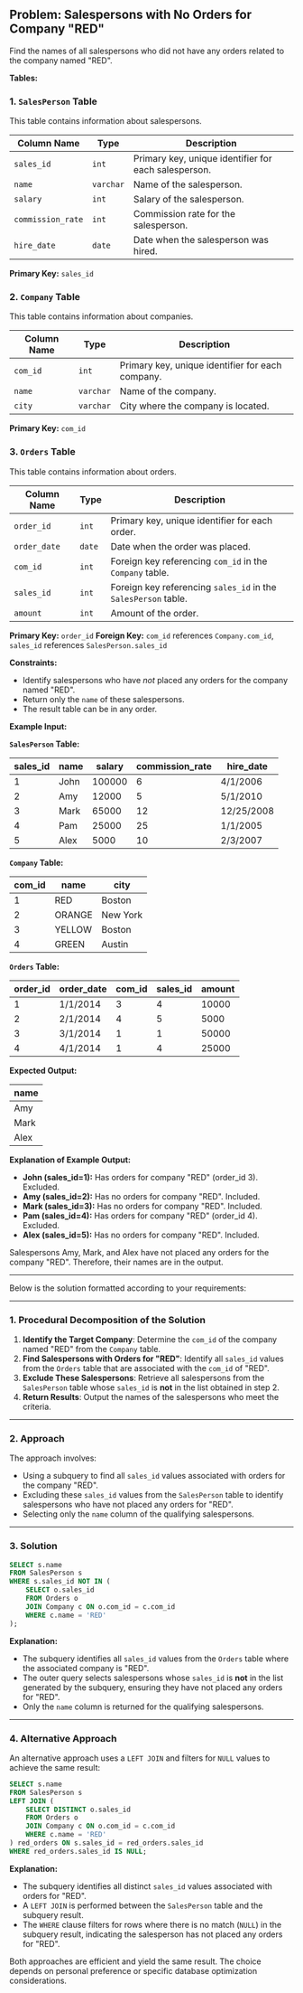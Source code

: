 ## Problem: Salespersons with No Orders for Company "RED"

Find the names of all salespersons who did not have any orders related to the company named "RED".

**Tables:**

### 1. `SalesPerson` Table

This table contains information about salespersons.

| Column Name     | Type    | Description                                                                 |
| --------------- | -------- | --------------------------------------------------------------------------- |
| `sales_id`        | `int`     | Primary key, unique identifier for each salesperson.                        |
| `name`            | `varchar` | Name of the salesperson.                                                    |
| `salary`          | `int`     | Salary of the salesperson.                                                  |
| `commission_rate` | `int`     | Commission rate for the salesperson.                                       |
| `hire_date`       | `date`    | Date when the salesperson was hired.                                       |

**Primary Key:** `sales_id`

### 2. `Company` Table

This table contains information about companies.

| Column Name | Type    | Description                                                                 |
| ----------- | -------- | --------------------------------------------------------------------------- |
| `com_id`      | `int`     | Primary key, unique identifier for each company.                            |
| `name`        | `varchar` | Name of the company.                                                        |
| `city`        | `varchar` | City where the company is located.                                          |

**Primary Key:** `com_id`

### 3. `Orders` Table

This table contains information about orders.

| Column Name | Type    | Description                                                                 |
| ----------- | -------- | --------------------------------------------------------------------------- |
| `order_id`    | `int`     | Primary key, unique identifier for each order.                              |
| `order_date`  | `date`    | Date when the order was placed.                                            |
| `com_id`      | `int`     | Foreign key referencing `com_id` in the `Company` table.                  |
| `sales_id`    | `int`     | Foreign key referencing `sales_id` in the `SalesPerson` table.              |
| `amount`      | `int`     | Amount of the order.                                                        |

**Primary Key:** `order_id`
**Foreign Key:** `com_id` references `Company.com_id`, `sales_id` references `SalesPerson.sales_id`

**Constraints:**

*   Identify salespersons who have *not* placed any orders for the company named "RED".
*   Return only the `name` of these salespersons.
*   The result table can be in any order.

**Example Input:**

**`SalesPerson` Table:**

| sales\_id | name  | salary | commission\_rate | hire\_date  |
| --------- | ----- | ------ | --------------- | ----------- |
| 1         | John  | 100000 | 6               | 4/1/2006    |
| 2         | Amy   | 12000  | 5               | 5/1/2010    |
| 3         | Mark  | 65000  | 12              | 12/25/2008  |
| 4         | Pam   | 25000  | 25              | 1/1/2005    |
| 5         | Alex  | 5000   | 10              | 2/3/2007    |

**`Company` Table:**

| com\_id | name   | city     |
| ------- | ------ | -------- |
| 1       | RED    | Boston   |
| 2       | ORANGE | New York |
| 3       | YELLOW | Boston   |
| 4       | GREEN  | Austin   |

**`Orders` Table:**

| order\_id | order\_date | com\_id | sales\_id | amount |
| --------- | ----------- | ------- | --------- | ------ |
| 1         | 1/1/2014    | 3       | 4         | 10000  |
| 2         | 2/1/2014    | 4       | 5         | 5000   |
| 3         | 3/1/2014    | 1       | 1         | 50000  |
| 4         | 4/1/2014    | 1       | 4         | 25000  |

**Expected Output:**

| name  |
| ----- |
| Amy   |
| Mark  |
| Alex  |

**Explanation of Example Output:**

*   **John (sales\_id=1):** Has orders for company "RED" (order\_id 3). Excluded.
*   **Amy (sales\_id=2):** Has no orders for company "RED". Included.
*   **Mark (sales\_id=3):** Has no orders for company "RED". Included.
*   **Pam (sales\_id=4):** Has orders for company "RED" (order\_id 4). Excluded.
*   **Alex (sales\_id=5):** Has no orders for company "RED". Included.

Salespersons Amy, Mark, and Alex have not placed any orders for the company "RED". Therefore, their names are in the output.

----

Below is the solution formatted according to your requirements:

---

### **1. Procedural Decomposition of the Solution**

1. **Identify the Target Company**: Determine the `com_id` of the company named "RED" from the `Company` table.
2. **Find Salespersons with Orders for "RED"**: Identify all `sales_id` values from the `Orders` table that are associated with the `com_id` of "RED".
3. **Exclude These Salespersons**: Retrieve all salespersons from the `SalesPerson` table whose `sales_id` is **not** in the list obtained in step 2.
4. **Return Results**: Output the names of the salespersons who meet the criteria.

---

### **2. Approach**

The approach involves:
- Using a subquery to find all `sales_id` values associated with orders for the company "RED".
- Excluding these `sales_id` values from the `SalesPerson` table to identify salespersons who have not placed any orders for "RED".
- Selecting only the `name` column of the qualifying salespersons.

---

### **3. Solution**

```sql
SELECT s.name
FROM SalesPerson s
WHERE s.sales_id NOT IN (
    SELECT o.sales_id
    FROM Orders o
    JOIN Company c ON o.com_id = c.com_id
    WHERE c.name = 'RED'
);
```

**Explanation:**
- The subquery identifies all `sales_id` values from the `Orders` table where the associated company is "RED".
- The outer query selects salespersons whose `sales_id` is **not** in the list generated by the subquery, ensuring they have not placed any orders for "RED".
- Only the `name` column is returned for the qualifying salespersons.

---

### **4. Alternative Approach**

An alternative approach uses a `LEFT JOIN` and filters for `NULL` values to achieve the same result:

```sql
SELECT s.name
FROM SalesPerson s
LEFT JOIN (
    SELECT DISTINCT o.sales_id
    FROM Orders o
    JOIN Company c ON o.com_id = c.com_id
    WHERE c.name = 'RED'
) red_orders ON s.sales_id = red_orders.sales_id
WHERE red_orders.sales_id IS NULL;
```

**Explanation:**
- The subquery identifies all distinct `sales_id` values associated with orders for "RED".
- A `LEFT JOIN` is performed between the `SalesPerson` table and the subquery result.
- The `WHERE` clause filters for rows where there is no match (`NULL`) in the subquery result, indicating the salesperson has not placed any orders for "RED".

Both approaches are efficient and yield the same result. The choice depends on personal preference or specific database optimization considerations.
